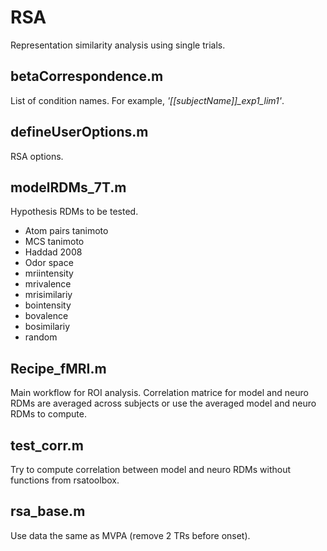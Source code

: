 # RSA
Representation similarity analysis using single trials.

## betaCorrespondence.m
List of condition names. For example, *'[[subjectName]]_exp1_lim1'*.

## defineUserOptions.m
RSA options.

## modelRDMs_7T.m
Hypothesis RDMs to be tested.
* Atom pairs tanimoto
* MCS tanimoto
* Haddad 2008
* Odor space
* mriintensity
* mrivalence
* mrisimilariy
* bointensity
* bovalence
* bosimilariy
* random

## Recipe_fMRI.m
Main workflow for ROI analysis. Correlation matrice for model and neuro RDMs are averaged across subjects or use the averaged model and neuro RDMs to compute.

## test_corr.m
Try to compute correlation between model and neuro RDMs without functions from rsatoolbox.

## rsa_base.m
Use data the same as MVPA (remove 2 TRs before onset).